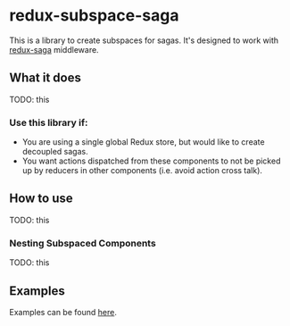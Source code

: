# redux-subspace-saga

This is a library to create subspaces for sagas. It's designed to work with [redux-saga](https://redux-saga.js.org) middleware.

## What it does

TODO: this

### Use this library if:

* You are using a single global Redux store, but would like to create decoupled sagas.
* You want actions dispatched from these components to not be picked up by reducers in other components (i.e. avoid action cross talk).

## How to use

TODO: this

### Nesting Subspaced Components

TODO: this

## Examples

Examples can be found [here](./examples).
